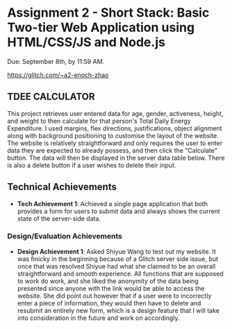 Assignment 2 - Short Stack: Basic Two-tier Web Application using HTML/CSS/JS and Node.js  
===

Due: September 8th, by 11:59 AM.

https://glitch.com/~a2-enoch-zhao

## TDEE CALCULATOR
This project retrieves user entered data for age, gender, activeness, height, and weight to then calculate for that person's Total Daily Energy Expenditure. I used margins, flex directions, justifications, object alignment along with background positioning to customise the layout of the website. The website is relatively straightforward and only requires the user to enter data they are expected to already possess, and then click the "Calculate" button. The data will then be displayed in the server data table below. There is also a delete button if a user wishes to delete their input.

## Technical Achievements
- **Tech Achievement 1**: Achieved a single page application that both provides a form for users to submit data and always shows the current state of the server-side data.

### Design/Evaluation Achievements
- **Design Achievement 1**: Asked Shiyue Wang to test out my website. It was finicky in the beginning because of a Glitch server side issue, but once that was resolved Shiyue had what she claimed to be an overall straightforward and smooth experience. All functions that are supposed to work do work, and she liked the anonymity of the data being presented since anyone with the link would be able to access the website. She did point out however that if a user were to incorrectly enter a piece of information, they would then have to delete and resubmit an entirely new form, which is a design feature that I will take into consideration in the future and work on accordingly.
